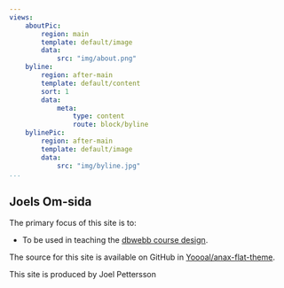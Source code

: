 ```yaml
---
views:
    aboutPic:
        region: main
        template: default/image
        data:
            src: "img/about.png"
    byline:
        region: after-main
        template: default/content
        sort: 1
        data:
            meta:
                type: content
                route: block/byline
    bylinePic:
        region: after-main
        template: default/image
        data:
            src: "img/byline.jpg"
...
```


<h2>Joels Om-sida</h2>

The primary focus of this site is to:

* To be used in teaching the [dbwebb course design](http://dbwebb.se/design).

The source for this site is available on GitHub in [Yoooal/anax-flat-theme](https://github.com/Yoooal/anax-flat-theme).

This site is produced by Joel Pettersson
